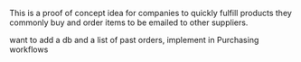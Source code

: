 This is a proof of concept idea for companies to quickly fulfill products they commonly buy and order items to be emailed to other suppliers.


want to add a db and a list of past orders, implement in Purchasing workflows
